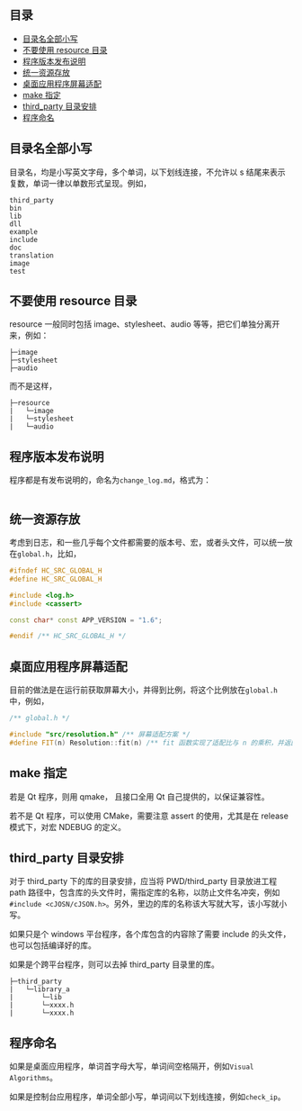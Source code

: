 ## 目录

- [目录名全部小写](#目录名全部小写)
- [不要使用 resource 目录](#不要使用-resource-目录)
- [程序版本发布说明](#程序版本发布说明)
- [统一资源存放](#统一资源存放)
- [桌面应用程序屏幕适配](#桌面应用程序屏幕适配放)
- [make 指定](#make-指定)
- [third_party 目录安排](#third_party-目录安排)
- [程序命名](#程序命名)

## 目录名全部小写

目录名，均是小写英文字母，多个单词，以下划线连接，不允许以 s 结尾来表示复数，单词一律以单数形式呈现。例如，

```
third_party
bin
lib
dll
example
include
doc
translation
image
test
```

## 不要使用 resource 目录

resource 一般同时包括 image、stylesheet、audio 等等，把它们单独分离开来，例如：

```
├─image
├─stylesheet
├─audio
```

而不是这样，

```
├─resource
|   └─image
|   └─stylesheet
|   └─audio
```

## 程序版本发布说明

程序都是有发布说明的，命名为`change_log.md`，格式为：

```

```

## 统一资源存放

考虑到日志，和一些几乎每个文件都需要的版本号、宏，或者头文件，可以统一放在`global.h`，比如，

```c++
#ifndef HC_SRC_GLOBAL_H
#define HC_SRC_GLOBAL_H

#include <log.h>
#include <cassert>

const char* const APP_VERSION = "1.6";

#endif /** HC_SRC_GLOBAL_H */
```

## 桌面应用程序屏幕适配

目前的做法是在运行前获取屏幕大小，并得到比例，将这个比例放在`global.h`中，例如，

```c++
/** global.h */

#include "src/resolution.h" /** 屏幕适配方案 */
#define FIT(n) Resolution::fit(n) /** fit 函数实现了适配比与 n 的乘积，并返回一个 int */
```

## make 指定

若是 Qt 程序，则用 qmake， 且接口全用 Qt 自己提供的，以保证兼容性。

若不是 Qt 程序，可以使用 CMake，需要注意 assert 的使用，尤其是在 release 模式下，对宏 NDEBUG 的定义。

## third_party 目录安排

对于 third_party 下的库的目录安排，应当将 PWD/third_party 目录放进工程 path 路径中，包含库的头文件时，需指定库的名称，以防止文件名冲突，例如`#include <cJOSN/cJSON.h>`。另外，里边的库的名称该大写就大写，该小写就小写。

如果只是个 windows 平台程序，各个库包含的内容除了需要 include 的头文件，也可以包括编译好的库。

如果是个跨平台程序，则可以去掉 third_party 目录里的库。

```
├─third_party
|   └─library_a
|       └─lib
|       └─xxxx.h
|       └─xxxx.h
```
## 程序命名

如果是桌面应用程序，单词首字母大写，单词间空格隔开，例如`Visual Algorithms`。

如果是控制台应用程序，单词全部小写，单词间以下划线连接，例如`check_ip`。
